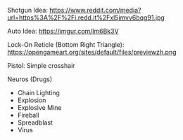 Shotgun Idea:
<https://www.reddit.com/media?url=https%3A%2F%2Fi.redd.it%2Fxl5jmvv6bqg91.jpg>

Auto Idea:
<https://imgur.com/lm6Bk3V>

Lock-On Reticle (Bottom Right Triangle):
<https://opengameart.org/sites/default/files/previewzh.png>

Pistol: Simple crosshair

Neuros (Drugs)
- Chain Lighting
- Explosion
- Explosive Mine
- Fireball
- Spreadblast
- Virus

